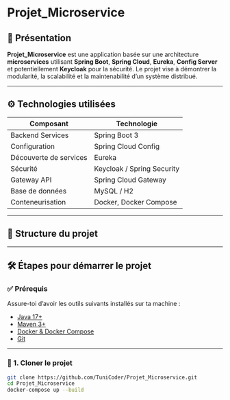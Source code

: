 # Projet_Microservice

## 🚀 Présentation

**Projet_Microservice** est une application basée sur une architecture **microservices** utilisant **Spring Boot**, **Spring Cloud**, **Eureka**, **Config Server** et potentiellement **Keycloak** pour la sécurité. Le projet vise à démontrer la modularité, la scalabilité et la maintenabilité d’un système distribué.


---

## ⚙️ Technologies utilisées

| Composant               | Technologie         |
|------------------------|---------------------|
| Backend Services       | Spring Boot 3       |
| Configuration          | Spring Cloud Config |
| Découverte de services | Eureka              |
| Sécurité               | Keycloak / Spring Security |
| Gateway API            | Spring Cloud Gateway |
| Base de données        | MySQL  / H2            |
| Conteneurisation       | Docker, Docker Compose |


---

## 📁 Structure du projet


---

## 🛠️ Étapes pour démarrer le projet

### ✅ Prérequis

Assure-toi d’avoir les outils suivants installés sur ta machine :

- [Java 17+](https://adoptium.net/)
- [Maven 3+](https://maven.apache.org/)
- [Docker & Docker Compose](https://www.docker.com/products/docker-desktop/)
- [Git](https://git-scm.com/)


---

### 🧪 1. Cloner le projet

```bash
git clone https://github.com/TuniCoder/Projet_Microservice.git
cd Projet_Microservice
docker-compose up --build
